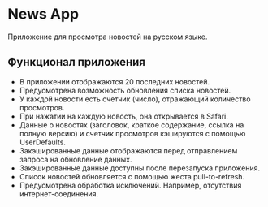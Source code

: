 # News App

Приложение для просмотра новостей на русском языке.

## Функционал приложения

* В приложении отображаются 20 последних новостей.
* Предусмотрена возможность обновления списка новостей.
* У каждой новости есть счетчик (число), отражающий количество просмотров.
* При нажатии на каждую новость, она открывается в Safari.
* Данные о новостях (заголовок, краткое содержание, ссылка на полную версию) и счетчик просмотров кэшируются с помощью UserDefaults.
* Закэшированные данные отображаются перед отправлением запроса на обновление данных.
* Закэшированные данные доступны после перезапуска приложения.
* Список новостей обновляется с помощью жеста pull-to-refresh.
* Предусмотрена обработка исключений. Например, отсутствия интернет-соединения.
